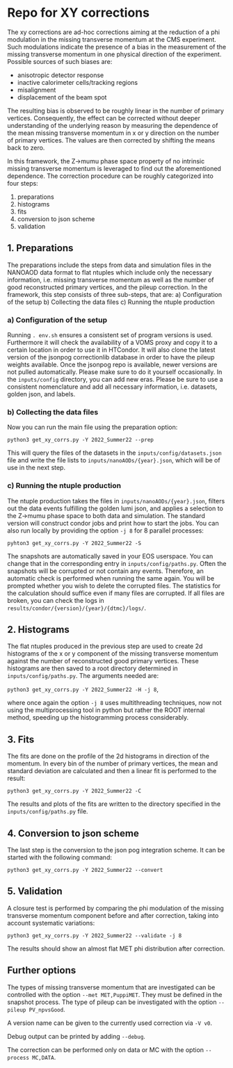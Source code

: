 # Repo for XY corrections
The xy corrections are ad-hoc corrections aiming at the reduction of a phi modulation in the missing transverse momentum at the CMS experiment.
Such modulations indicate the presence of a bias in the measurement of the missing transverse momentum in one physical direction of the experiment.
Possible sources of such biases are:
- anisotropic detector response
- inactive calorimeter cells/tracking regions
- misalignment
- displacement of the beam spot

The resulting bias is observed to be roughly linear in the number of primary vertices. Consequently, the effect can be corrected without deeper understanding of the underlying reason by measuring the dependence of the mean missing transverse momentum in x or y direction on the number of primary vertices. The values are then corrected by shifting the means back to zero.

In this framework, the Z->mumu phase space property of no intrinsic missing transverse momentum is leveraged to find out the aforementioned dependence.
The correction procedure can be roughly categorized into four steps:
1. preparations
2. histograms
3. fits
4. conversion to json scheme
5. validation

## 1. Preparations

The preparations include the steps from data and simulation files in the NANOAOD data format to flat ntuples which include only the necessary information, i.e. missing transverse momentum as well as the number of good reconstructed primary vertices, and the pileup correction.
In the framework, this step consists of three sub-steps, that are:
a) Configuration of the setup
b) Collecting the data files
c) Running the ntuple production

### a) Configuration of the setup

Running `. env.sh` ensures a consistent set of program versions is used. Furthermore it will check the availability of a VOMS proxy and copy it to a certain location in order to use it in HTCondor. It will also clone the latest version of the jsonpog correctionlib database in order to have the pileup weights available. Once the jsonpog repo is available, newer versions are not pulled automatically. Please make sure to do it yourself occasionally.
In the `inputs/config` directory, you can add new eras. Please be sure to use a consistent nomenclature and add all necessary information, i.e. datasets, golden json, and labels.

### b) Collecting the data files

Now you can run the main file using the preparation option:

`python3 get_xy_corrs.py -Y 2022_Summer22 --prep`

This will query the files of the datasets in the `inputs/config/datasets.json` file and write the file lists to `inputs/nanoAODs/{year}.json`, which will be of use in the next step.

### c) Running the ntuple production

The ntuple production takes the files in `inputs/nanoAODs/{year}.json`, filters out the data events fulfilling the golden lumi json, and applies a selection to the Z->mumu phase space to both data and simulation. The standard version will construct condor jobs and print how to start the jobs. You can also run locally by providing the option `-j 8` for 8 parallel processes:

`pyhton3 get_xy_corrs.py -Y 2022_Summer22 -S`

The snapshots are automatically saved in your EOS userspace. You can change that in the corresponding entry in `inputs/config/paths.py`.
Often the snapshots will be corrupted or not contain any events. Therefore, an automatic check is performed when running the same again. You will be prompted whether you wish to delete the corrupted files. The statistics for the calculation should suffice even if many files are corrupted. If all files are broken, you can check the logs in `results/condor/{version}/{year}/{dtmc}/logs/`.

## 2. Histograms

The flat ntuples produced in the previous step are used to create 2d histograms of the x or y component of the missing transverse momentum against the number of reconstructed good primary vertices. These histograms are then saved to a root directory determined in `inputs/config/paths.py`.
The arguments needed are:

`python3 get_xy_corrs.py -Y 2022_Summer22 -H -j 8`,

where once again the option `-j 8` uses multithreading techniques, now not using the multiprocessing tool in python but rather the ROOT internal method, speeding up the histogramming process considerably.

## 3. Fits

The fits are done on the profile of the 2d histograms in direction of the momentum. In every bin of the number of primary vertices, the mean and standard deviation are calculated and then a linear fit is performed to the result:

`python3 get_xy_corrs.py -Y 2022_Summer22 -C`

The results and plots of the fits are written to the directory specified in the `inputs/config/paths.py` file. 

## 4. Conversion to json scheme

The last step is the conversion to the json pog integration scheme. It can be started with the following command:

`python3 get_xy_corrs.py -Y 2022_Summer22 --convert`

## 5. Validation

A closure test is performed by comparing the phi modulation of the missing transverse momentum component before and after correction, taking into account systematic variations:

`python3 get_xy_corrs.py -Y 2022_Summer22 --validate -j 8`

The results should show an almost flat MET phi distribution after correction.


## Further options

The types of missing transverse momentum that are investigated can be controlled with the option `--met MET,PuppiMET`. They must be defined in the snapshot process.
The type of pileup can be investigated with the option `--pileup PV_npvsGood`.

A version name can be given to the currently used correction via `-V v0`.

Debug output can be printed by adding `--debug`.

The correction can be performed only on data or MC with the option `--process MC,DATA`.